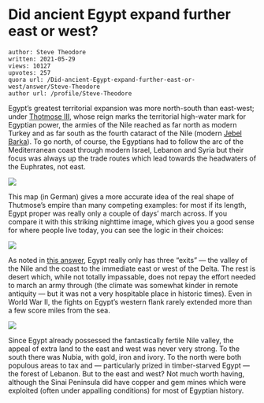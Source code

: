 # Did ancient Egypt expand further east or west?

	author: Steve Theodore
	written: 2021-05-29
	views: 10127
	upvotes: 257
	quora url: /Did-ancient-Egypt-expand-further-east-or-west/answer/Steve-Theodore
	author url: /profile/Steve-Theodore


Egypt’s greatest territorial expansion was more north-south than east-west; under [Thotmose III](https://en.wikipedia.org/wiki/Thutmose_III), whose reign marks the territorial high-water mark for Egyptian power, the armies of the Nile reached as far north as modern Turkey and as far south as the fourth cataract of the Nile (modern [Jebel Barka](https://en.wikipedia.org/wiki/Jebel_Barkal)). To go north, of course, the Egyptians had to follow the arc of the Mediterranean coast through modern Israel, Lebanon and Syria but their focus was always up the trade routes which lead towards the headwaters of the Euphrates, not east.

![](https://qph.fs.quoracdn.net/main-qimg-521aa8962f31b4e6db8fc3ebdcf82d12)

This map (in German) gives a more accurate idea of the real shape of Thutmose’s empire than many competing examples: for most if its length, Egypt proper was really only a couple of days’ march across. If you compare it with this striking nighttime image, which gives you a good sense for where people live today, you can see the logic in their choices:

![](https://qph.fs.quoracdn.net/main-qimg-b7edb00f19329748312f8ed88728d817)

As noted in [this answer](https://www.quora.com/How-was-ancient-Egypt-protected-from-invasion-by-natural-barriers/answer/Steve-Theodore), Egypt really only has three “exits” — the valley of the Nile and the coast to the immediate east or west of the Delta. The rest is desert which, while not totally impassable, does not repay the effort needed to march an army through (the climate was somewhat kinder in remote antiquity — but it was not a very hospitable place in historic times). Even in World War II, the fights on Egypt’s western flank rarely extended more than a few score miles from the sea.

![](https://qph.fs.quoracdn.net/main-qimg-5d8d59778b10bc48376d4a8caed5c3a5)

Since Egypt already possessed the fantastically fertile Nile valley, the appeal of extra land to the east and west was never very strong. To the south there was Nubia, with gold, iron and ivory. To the north were both populous areas to tax and — particularly prized in timber-starved Egypt — the forest of Lebanon. But to the east and west? Not much worth having, although the Sinai Peninsula did have copper and gem mines which were exploited (often under appalling conditions) for most of Egyptian history.

